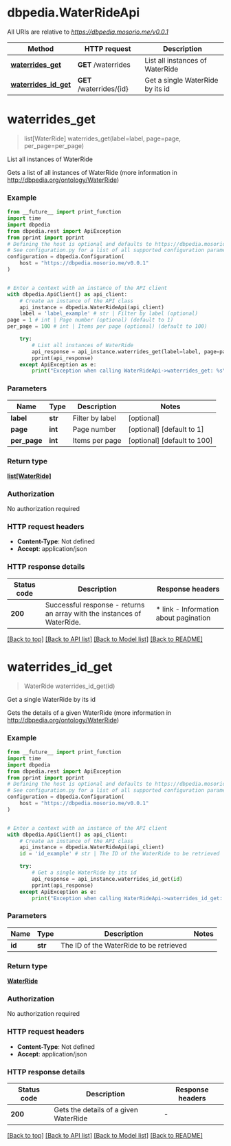 # dbpedia.WaterRideApi

All URIs are relative to *https://dbpedia.mosorio.me/v0.0.1*

Method | HTTP request | Description
------------- | ------------- | -------------
[**waterrides_get**](WaterRideApi.md#waterrides_get) | **GET** /waterrides | List all instances of WaterRide
[**waterrides_id_get**](WaterRideApi.md#waterrides_id_get) | **GET** /waterrides/{id} | Get a single WaterRide by its id


# **waterrides_get**
> list[WaterRide] waterrides_get(label=label, page=page, per_page=per_page)

List all instances of WaterRide

Gets a list of all instances of WaterRide (more information in http://dbpedia.org/ontology/WaterRide)

### Example

```python
from __future__ import print_function
import time
import dbpedia
from dbpedia.rest import ApiException
from pprint import pprint
# Defining the host is optional and defaults to https://dbpedia.mosorio.me/v0.0.1
# See configuration.py for a list of all supported configuration parameters.
configuration = dbpedia.Configuration(
    host = "https://dbpedia.mosorio.me/v0.0.1"
)


# Enter a context with an instance of the API client
with dbpedia.ApiClient() as api_client:
    # Create an instance of the API class
    api_instance = dbpedia.WaterRideApi(api_client)
    label = 'label_example' # str | Filter by label (optional)
page = 1 # int | Page number (optional) (default to 1)
per_page = 100 # int | Items per page (optional) (default to 100)

    try:
        # List all instances of WaterRide
        api_response = api_instance.waterrides_get(label=label, page=page, per_page=per_page)
        pprint(api_response)
    except ApiException as e:
        print("Exception when calling WaterRideApi->waterrides_get: %s\n" % e)
```

### Parameters

Name | Type | Description  | Notes
------------- | ------------- | ------------- | -------------
 **label** | **str**| Filter by label | [optional] 
 **page** | **int**| Page number | [optional] [default to 1]
 **per_page** | **int**| Items per page | [optional] [default to 100]

### Return type

[**list[WaterRide]**](WaterRide.md)

### Authorization

No authorization required

### HTTP request headers

 - **Content-Type**: Not defined
 - **Accept**: application/json

### HTTP response details
| Status code | Description | Response headers |
|-------------|-------------|------------------|
**200** | Successful response - returns an array with the instances of WaterRide. |  * link - Information about pagination <br>  |

[[Back to top]](#) [[Back to API list]](../README.md#documentation-for-api-endpoints) [[Back to Model list]](../README.md#documentation-for-models) [[Back to README]](../README.md)

# **waterrides_id_get**
> WaterRide waterrides_id_get(id)

Get a single WaterRide by its id

Gets the details of a given WaterRide (more information in http://dbpedia.org/ontology/WaterRide)

### Example

```python
from __future__ import print_function
import time
import dbpedia
from dbpedia.rest import ApiException
from pprint import pprint
# Defining the host is optional and defaults to https://dbpedia.mosorio.me/v0.0.1
# See configuration.py for a list of all supported configuration parameters.
configuration = dbpedia.Configuration(
    host = "https://dbpedia.mosorio.me/v0.0.1"
)


# Enter a context with an instance of the API client
with dbpedia.ApiClient() as api_client:
    # Create an instance of the API class
    api_instance = dbpedia.WaterRideApi(api_client)
    id = 'id_example' # str | The ID of the WaterRide to be retrieved

    try:
        # Get a single WaterRide by its id
        api_response = api_instance.waterrides_id_get(id)
        pprint(api_response)
    except ApiException as e:
        print("Exception when calling WaterRideApi->waterrides_id_get: %s\n" % e)
```

### Parameters

Name | Type | Description  | Notes
------------- | ------------- | ------------- | -------------
 **id** | **str**| The ID of the WaterRide to be retrieved | 

### Return type

[**WaterRide**](WaterRide.md)

### Authorization

No authorization required

### HTTP request headers

 - **Content-Type**: Not defined
 - **Accept**: application/json

### HTTP response details
| Status code | Description | Response headers |
|-------------|-------------|------------------|
**200** | Gets the details of a given WaterRide |  -  |

[[Back to top]](#) [[Back to API list]](../README.md#documentation-for-api-endpoints) [[Back to Model list]](../README.md#documentation-for-models) [[Back to README]](../README.md)

